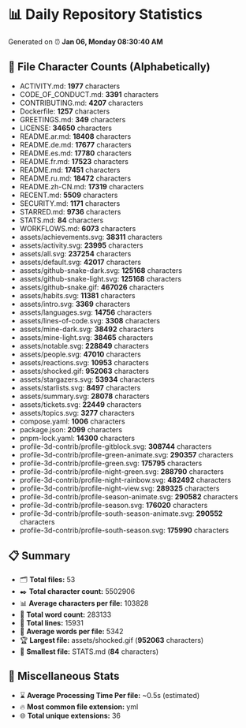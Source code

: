 # 📊 Daily Repository Statistics
Generated on ⏰ **Jan 06, Monday 08:30:40 AM**

## 📂 File Character Counts (Alphabetically)
- ACTIVITY.md: **1977** characters
- CODE_OF_CONDUCT.md: **3391** characters
- CONTRIBUTING.md: **4207** characters
- Dockerfile: **1257** characters
- GREETINGS.md: **349** characters
- LICENSE: **34650** characters
- README.ar.md: **18408** characters
- README.de.md: **17677** characters
- README.es.md: **17780** characters
- README.fr.md: **17523** characters
- README.md: **17451** characters
- README.ru.md: **18472** characters
- README.zh-CN.md: **17319** characters
- RECENT.md: **5509** characters
- SECURITY.md: **1171** characters
- STARRED.md: **9736** characters
- STATS.md: **84** characters
- WORKFLOWS.md: **6073** characters
- assets/achievements.svg: **38311** characters
- assets/activity.svg: **23995** characters
- assets/all.svg: **237254** characters
- assets/default.svg: **42017** characters
- assets/github-snake-dark.svg: **125168** characters
- assets/github-snake-light.svg: **125168** characters
- assets/github-snake.gif: **467026** characters
- assets/habits.svg: **11381** characters
- assets/intro.svg: **3369** characters
- assets/languages.svg: **14756** characters
- assets/lines-of-code.svg: **3308** characters
- assets/mine-dark.svg: **38492** characters
- assets/mine-light.svg: **38465** characters
- assets/notable.svg: **228849** characters
- assets/people.svg: **47010** characters
- assets/reactions.svg: **10953** characters
- assets/shocked.gif: **952063** characters
- assets/stargazers.svg: **53934** characters
- assets/starlists.svg: **8497** characters
- assets/summary.svg: **28078** characters
- assets/tickets.svg: **22449** characters
- assets/topics.svg: **3277** characters
- compose.yaml: **1006** characters
- package.json: **2099** characters
- pnpm-lock.yaml: **14300** characters
- profile-3d-contrib/profile-gitblock.svg: **308744** characters
- profile-3d-contrib/profile-green-animate.svg: **290357** characters
- profile-3d-contrib/profile-green.svg: **175795** characters
- profile-3d-contrib/profile-night-green.svg: **288790** characters
- profile-3d-contrib/profile-night-rainbow.svg: **482492** characters
- profile-3d-contrib/profile-night-view.svg: **289325** characters
- profile-3d-contrib/profile-season-animate.svg: **290582** characters
- profile-3d-contrib/profile-season.svg: **176020** characters
- profile-3d-contrib/profile-south-season-animate.svg: **290552** characters
- profile-3d-contrib/profile-south-season.svg: **175990** characters

## 📋 Summary
- 🗂️ **Total files:** 53
- ✒️ **Total character count:** 5502906
- 📊 **Average characters per file:** 103828
- 📝 **Total word count:** 283133
- 🧾 **Total lines:** 15931
- 📐 **Average words per file:** 5342
- 🏆 **Largest file:** assets/shocked.gif (**952063** characters)
- 🥉 **Smallest file:** STATS.md (**84** characters)

## 🌟 Miscellaneous Stats
- ⌛ **Average Processing Time Per file:** ~0.5s (estimated)
- 🔥 **Most common file extension:** yml
- 🌐 **Total unique extensions:** 36
